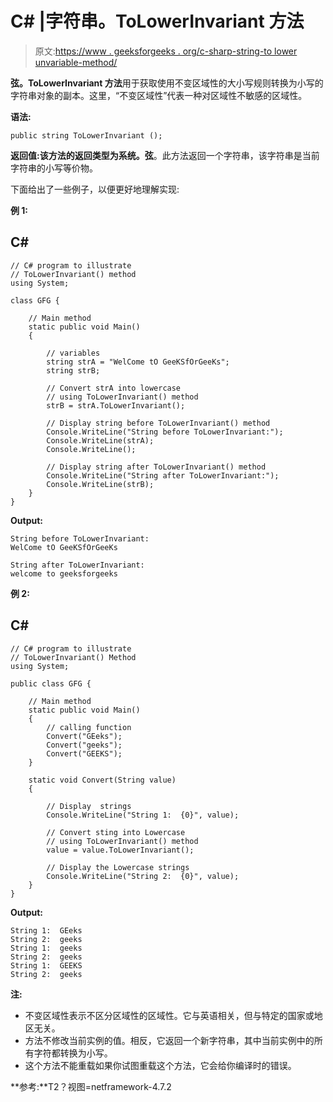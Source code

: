 # C# |字符串。ToLowerInvariant 方法

> 原文:[https://www . geeksforgeeks . org/c-sharp-string-to lower unvariable-method/](https://www.geeksforgeeks.org/c-sharp-string-tolowerinvariant-method/)

**弦。ToLowerInvariant 方法**用于获取使用不变区域性的大小写规则转换为小写的字符串对象的副本。这里，“不变区域性”代表一种对区域性不敏感的区域性。

**语法:**

```
public string ToLowerInvariant ();
```

**返回值:**该方法的返回类型为**系统。弦**。此方法返回一个字符串，该字符串是当前字符串的小写等价物。

下面给出了一些例子，以便更好地理解实现:

**例 1:**

## C#

```
// C# program to illustrate
// ToLowerInvariant() method
using System;

class GFG {

    // Main method
    static public void Main()
    {

        // variables
        string strA = "WelCome tO GeeKSfOrGeeKs";
        string strB;

        // Convert strA into lowercase
        // using ToLowerInvariant() method
        strB = strA.ToLowerInvariant();

        // Display string before ToLowerInvariant() method
        Console.WriteLine("String before ToLowerInvariant:");
        Console.WriteLine(strA);
        Console.WriteLine();

        // Display string after ToLowerInvariant() method
        Console.WriteLine("String after ToLowerInvariant:");
        Console.WriteLine(strB);
    }
}
```

**Output:** 

```
String before ToLowerInvariant:
WelCome tO GeeKSfOrGeeKs

String after ToLowerInvariant:
welcome to geeksforgeeks
```

**例 2:**

## C#

```
// C# program to illustrate
// ToLowerInvariant() Method
using System;

public class GFG {

    // Main method
    static public void Main()
    {
        // calling function
        Convert("GEeks");
        Convert("geeks");
        Convert("GEEKS");
    }

    static void Convert(String value)
    {

        // Display  strings
        Console.WriteLine("String 1:  {0}", value);

        // Convert sting into Lowercase
        // using ToLowerInvariant() method
        value = value.ToLowerInvariant();

        // Display the Lowercase strings
        Console.WriteLine("String 2:  {0}", value);
    }
}
```

**Output:** 

```
String 1:  GEeks
String 2:  geeks
String 1:  geeks
String 2:  geeks
String 1:  GEEKS
String 2:  geeks
```

**注:**

*   不变区域性表示不区分区域性的区域性。它与英语相关，但与特定的国家或地区无关。
*   方法不修改当前实例的值。相反，它返回一个新字符串，其中当前实例中的所有字符都转换为小写。
*   这个方法不能重载如果你试图重载这个方法，它会给你编译时的错误。

**参考:**T2？视图=netframework-4.7.2